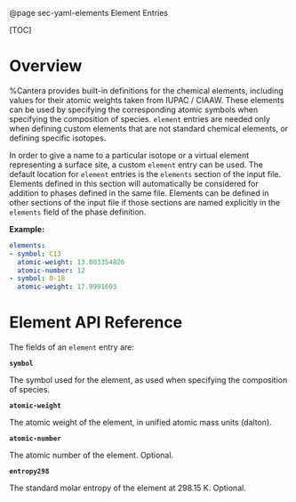 @page sec-yaml-elements Element Entries

[TOC]

# Overview

%Cantera provides built-in definitions for the chemical elements, including values for
their atomic weights taken from IUPAC / CIAAW. These elements can be used by specifying
the corresponding atomic symbols when specifying the composition of species. `element`
entries are needed only when defining custom elements that are not standard chemical
elements, or defining specific isotopes.

In order to give a name to a particular isotope or a virtual element
representing a surface site, a custom `element` entry can be used. The
default location for `element` entries is the `elements` section of the
input file. Elements defined in this section will automatically be
considered for addition to phases defined in the same file. Elements can
be defined in other sections of the input file if those sections are
named explicitly in the `elements` field of the phase definition.

**Example:**

```yaml
elements:
- symbol: C13
  atomic-weight: 13.003354826
  atomic-number: 12
- symbol: O-18
  atomic-weight: 17.9991603
```

# Element API Reference

The fields of an `element` entry are:

<b>`symbol`</b>

The symbol used for the element, as used when specifying the
composition of species.

<b>`atomic-weight`</b>

The atomic weight of the element, in unified atomic mass units
(dalton).

<b>`atomic-number`</b>

The atomic number of the element. Optional.

<b>`entropy298`</b>

The standard molar entropy of the element at 298.15 K. Optional.
